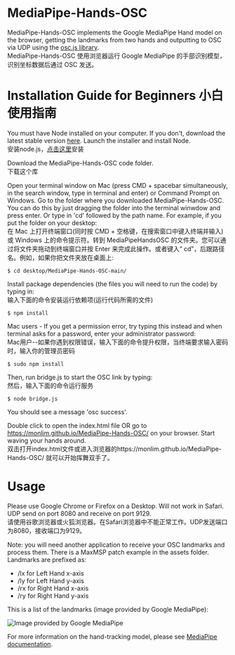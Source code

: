 # MediaPipe-Hands-OSC
MediaPipe-Hands-OSC implements the Google MediaPipe Hand model on the browser, getting the landmarks from two hands and outputting to OSC via UDP using the [osc.js library](https://github.com/adzialocha/osc-js#osc-js).  
MediaPipe-Hands-OSC 使用浏览器运行 Google MediaPipe 的手部识别模型，识别坐标数据后通过 OSC 发送。  

# Installation Guide for Beginners 小白使用指南
You must have Node installed on your computer. If you don't, download the latest stable version [here](https://nodejs.org/en/). Launch the installer and install Node.  
安装node.js，[点击这里](https://nodejs.org/en/)安装  

Download the MediaPipe-Hands-OSC code folder.  
下载这个库  

Open your terminal window on Mac (press CMD + spacebar simultaneously, in the search window, type in terminal and enter) or Command Prompt on Windows. Go to the folder where you downloaded MediaPipe-Hands-OSC. You can do this by just dragging the folder into the terminal winwdow and press enter. Or type in 'cd' followed by the path name. For example, if you put the folder on your desktop:  
在 Mac 上打开终端窗口(同时按 CMD + 空格键，在搜索窗口中键入终端并输入)或 Windows 上的命令提示符。转到 MediaPipeHandsOSC 的文件夹。您可以通过将文件夹拖动到终端窗口并按 Enter 来完成此操作。或者键入“ cd”，后跟路径名。例如，如果你把文件夹放在桌面上:  

```$ cd desktop/MediaPipe-Hands-OSC-main/```

Install package dependencies (the files you will need to run the code) by typing in:  
输入下面的命令安装运行依赖项(运行代码所需的文件)

```$ npm install```

Mac users - If you get a permission error, try typing this instead and when terminal asks for a password, enter your administrator password:  
Mac用户--如果你遇到权限错误，输入下面的命令提升权限，当终端要求输入密码时，输入你的管理员密码  

```$ sudo npm install```

Then, run bridge.js to start the OSC link by typing:  
然后，输入下面的命令运行服务  

```$ node bridge.js```

You should see a message 'osc success'.

Double click to open the index.html file OR go to https://monlim.github.io/MediaPipe-Hands-OSC/ on your browser. Start waving your hands around.  
双击打开index.html文件或进入浏览器的https://monlim.github.io/MediaPipe-Hands-OSC/ 就可以开始挥舞双手了。  

# Usage
Please use Google Chrome or Firefox on a Desktop. Will not work in Safari. UDP send on port 8080 and receive on port 9129.  
请使用谷歌浏览器或火狐浏览器。在Safari浏览器中不能正常工作。UDP发送端口为8080，接收端口为9129。

Note: you will need another application to receive your OSC landmarks and process them. There is a MaxMSP patch example in the assets folder. Landmarks are prefixed as:

* /lx for Left Hand x-axis 
* /ly for Left Hand y-axis
* /rx for Right Hand x-axis
* /ry for Right Hand y-axis

This is a list of the landmarks (image provided by Google MediaPipe):

![Image provided by Google MediaPipe](https://monlim.github.io/MediaPipe-Hands-OSC/assets/Mediapipe_Hand_landmarks.png)

For more information on the hand-tracking model, please see [MediaPipe documentation](https://google.github.io/mediapipe/solutions/hands.html).
